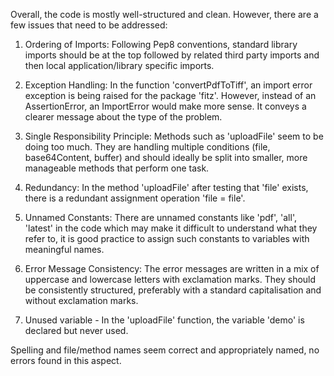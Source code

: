 Overall, the code is mostly well-structured and clean. However, there are a few issues that need to be addressed:

1. Ordering of Imports: Following Pep8 conventions, standard library imports should be at the top followed by related third party imports and then local application/library specific imports.

2. Exception Handling: In the function 'convertPdfToTiff', an import error exception is being raised for the package 'fitz'. However, instead of an AssertionError, an ImportError would make more sense. It conveys a clearer message about the type of the problem.

3. Single Responsibility Principle: Methods such as 'uploadFile' seem to be doing too much. They are handling multiple conditions (file, base64Content, buffer) and should ideally be split into smaller, more manageable methods that perform one task.

4. Redundancy: In the method 'uploadFile' after testing that 'file' exists, there is a redundant assignment operation 'file = file'.

5. Unnamed Constants: There are unnamed constants like 'pdf', 'all', 'latest' in the code which may make it difficult to understand what they refer to, it is good practice to assign such constants to variables with meaningful names.

6.  Error Message Consistency: The error messages are written in a mix of uppercase and lowercase letters with exclamation marks. They should be consistently structured, preferably with a standard capitalisation and without exclamation marks.

7. Unused variable - In the 'uploadFile' function, the variable 'demo' is declared but never used.

Spelling and file/method names seem correct and appropriately named, no errors found in this aspect.